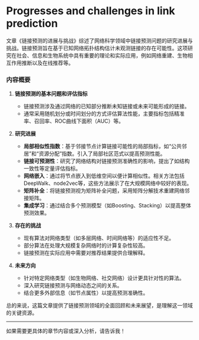 # Progresses and challenges in link prediction

文章《链接预测的进展与挑战》综述了网络科学领域中链接预测问题的研究进展与挑战。链接预测旨在基于已知网络拓扑结构估计未观测链接的存在可能性。这项研究在社会、信息和生物系统中具有重要的理论和实际应用，例如网络重建、生物相互作用推断以及在线推荐等。

### 内容概要
1. **链接预测的基本问题和评估指标**  
   - 链接预测涉及通过网络的已知部分推断未知链接或未来可能形成的链接。  
   - 通常采用随机划分或时间划分的方式评估算法性能，主要指标包括精准率、召回率、ROC曲线下面积（AUC）等。

2. **研究进展**  
   - **局部相似性指数**：基于邻接节点计算链接可能性的局部指标，如“公共邻居”和“资源分配”指数。引入了局部社区范式以提高预测性能。  
   - **链接可预测性**：研究了网络结构对链接预测准确性的影响，提出了如结构一致性等定量评估指标。  
   - **网络嵌入**：通过将节点嵌入到低维空间以便计算相似性。相关方法包括DeepWalk、node2vec等，这些方法展示了在大规模网络中较好的表现。  
   - **矩阵补全**：将链接预测视为矩阵补全问题，采用矩阵分解技术重建网络邻接矩阵。  
   - **集成学习**：通过结合多个预测模型（如Boosting、Stacking）以提高整体预测效果。

3. **存在的挑战**  
   - 现有算法对网络类型（如多层网络、时间网络等）的适应性不足。  
   - 部分算法在处理大规模复杂网络时的计算复杂性较高。  
   - 链接预测在实际应用中需要对推荐结果提供合理解释。

4. **未来方向**  
   - 针对特定网络类型（如生物网络、社交网络）设计更具针对性的算法。  
   - 深入研究链接预测与网络动态之间的关系。  
   - 结合更多外部信息（如节点属性）以提高预测准确性。

总的来说，这篇文章提供了链接预测领域的全面回顾和未来展望，是理解这一领域的关键资源。

---

如果需要更具体的章节内容或深入分析，请告诉我！